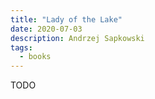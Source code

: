 ```yaml
---
title: "Lady of the Lake"
date: 2020-07-03
description: Andrzej Sapkowski
tags:
  - books
---
```


TODO
